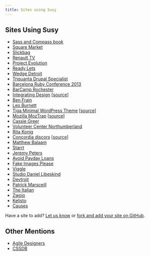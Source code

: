 ```yaml
---
title: Sites using Susy
---
```


## Sites Using Susy

- [Sass and Compass book](http://sassandcompass.com)
- [Square Market](https://squareup.com/market)
- [Slickbag](http://slickbag.se)
- [Renault TV](http://uk.renault.tv)
- [Project Evolution](http://www.projectevolution.com)
- [Ready Lets](http://www.readylets.co.uk)
- [Wedge Detroit](http://wedgedetroit.com)
- [Triquanta Drupal Specialist](http://www.triquanta.nl)
- [Barcelona Ruby Conference 2013](http://www.baruco.org)
- [BarCamp Rochester](http://barcamproc.org)
- [Integrating Design](http://hholz.com) [[source](https://github.com/hilary/hilary.github.com)]
- [Ben Frain](http://benfrain.com)
- [Leo Burnett](http://leoburnett.co.uk)
- [Tiga Minimal WordPress Theme](http://wordpress.org/extend/themes/tiga) [[source](https://github.com/satrya/tiga/downloads)]
- [Mozilla MozTrap](https://moztrap.mozilla.org) [[source](https://github.com/mozilla/moztrap "MozTrap source")]
- [Cassie Greer](http://www.cassiegreer.com)
- [Volunteer Center Northumberland](https://volunteeringnorthumberland.org.uk)
- [Rita Konig](http://ritakonig.com)
- [Concordia discors](http://www.ffzg.unizg.hr/zbor/) [[source](https://github.com/silvenon/concordia-discors "discords source")]
- [Matthew Balaam](http://www.matthewbalaam.co.uk)
- [Starrt](http://starrt.dk)
- [Jeremy Peters](http://jeremypeters.co.uk)
- [Avoid Payday Loans](http://avoidpaydayloans.com)
- [Fake Images Please](http://fakeimg.pl)
- [Viggle](http://www.viggle.com)
- [Studio Daniel Libeskind](http://daniel-libeskind.com)
- [Devtroit](http://devtroit.com)
- [Patrick Marsceill](http://patrickmarsceill.com)
- [The Italian](http://theitalian.com.au)
- [Zwoio](http://www.zwoio.de)
- [Kelisto](http://www.kelisto.es)
- [Causes](https://www.causes.com)

Have a site to add? [Let us know](http://twitter.com/compasssusy) or [fork and add your site on GitHub](https://github.com/ericam/susy).

## Other Mentions

- [Agile Designers](http://www.agiledesigners.com/resources/coding-tools/susy)
- [CSSDB](http://cssdb.co/search?q=susy)
